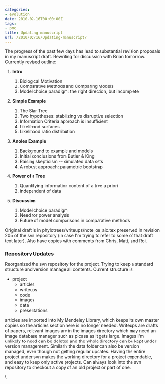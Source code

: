 ```yaml
---
categories:
- evolution
date: 2010-02-16T00:00:00Z
tags:
- pmc
title: Updating manuscript
url: /2010/02/16/Updating-manuscript/
---
```


The progress of the past few days has lead to substantial revision
proposals in my manuscript draft. Rewriting for discussion with Brian
tomorrow. Currently revised outline:

1.  **Intro**
    1.  Biological Motivation
    2.  Comparative Methods and Comparing Models
    3.  Model choice paradigm: the right direction, but incomplete

2.  **Simple Example**
    1.  The Star Tree
    2.  Two hypotheses: stabilizing vs disruptive selection
    3.  Information Criteria approach is insufficient
    4.  Likelihood surfaces
    5.  Likelihood ratio distribution

3.  **Anoles Example**
    1.  Background to example and models
    2.  Initial conclusions from Butler & King
    3.  Raising skepticism -- simulated data sets
    4.  A robust approach: parametric bootstrap

4.  **Power of a Tree**
    1.  Quantifying information content of a tree a priori
    2.  independent of data

5.  **Discussion**
    1.  Model choice paradigm
    2.  Need for power analysis
    3.  Future of model comparisons in comparative methods

Original draft is in phylotrees/writeups/note\_on\_aic.tex preserved in
revision 205 of the svn repository (in case I'm trying to refer to some
of that draft text later). Also have copies with comments from Chris,
Matt, and Roi.

### Repository Updates

Reorganized the svn repository for the project. Trying to keep a
standard structure and version manage all contents. Current structure
is:

-   project
    -   articles
    -   writeups
    -   code
    -   images
    -   data
    -   presentations

articles are imported into My Mendeley Library, which keeps its own
master copies so the articles section here is no longer needed. Writeups
are drafts of papers, relevant images are in the images directory which
may need an image database manager such as picasa as it gets large.
Images I'm unlikely to need can be deleted and the whole directory can
be kept under version management. Similarly the data folder can also be
version managed, even though not getting regular updates. Having the
entire project under svn makes the working directory for a project
expendable, and easy to keep only active projects. Can always look into
the svn repository to checkout a copy of an old project or part of one.

\

